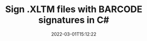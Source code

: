---
############################# Static ############################
layout: "auto-gen-signature"
date: 2022-03-01T15:12:22
draft: false
operation: SIGN
signaturetype: BARCODE
codetype: OPC
fileformat: XLTM
productName: .NET
otherformats: pdf doc docx docm dot dotm dotx odt ott rtf xls xlsx xlsm xlsb csv ods ots xltx xltm ppt pptx pps ppsx odp otp potx potm pptm ppsm png jpeg bmp gif tiff svg webp wmf
breadcrumb: Create  BARCODE signature on XLTM for C#

############################# Head ############################
head_title: "Adding BARCODE signatures in a XLTM file with C#"
head_description: "Put BARCODE Signature on XLTM file for .NET using a few lines of code. Use the GroupDocs Document Signature API to sign dozens file formats."

############################# Header ############################
title: "Sign .XLTM files with BARCODE signatures in C#"
description: "How to add BARCODE Signature with a few lines of .NET code"
bg_image: "https://cms.admin.containerize.com/templates/aspose/App_Themes/V3/images/bg/header1.png"
bg_overlay: false
button:
    enable: true

############################# SubMenu ############################
submenu:
    enable: true

    left:
        img_alt: "GroupDocs.Signature for .NET"
        image: "https://cms.admin.containerize.com/templates/groupdocs/images/product-logos/90x90-noborder/groupdocs-signature-net.png"
        product: "GroupDocs.Signature"
        platform: ".NET"



############################# About ############################
about:
    enable: true
    title: "About GroupDocs.Signature for .NET API"
    content: |
        [GroupDocs.Signature for .NET](https://products.groupdocs.com/signature/net/) is a advanced .NET API to electronically sign digital documents using various signature types such as text, image, barcode, QR-code, stamp, form-field and metadata. Users can load, edit, validate, save, remove, preview and search digital signatures within PDF, Microsoft Word, Excel worksheets, PowerPoint presentations, Adobe Photoshop, metafiles and image file formats, with additional support for customizing signature properties as needed.
    

overview:
    enable: true
    title: "Overview API"
    content: |
        Sign your XLTM files with BARCODE signatures using .NET easily. You can use just a couple of C# code lines in any platform of your choice like - Windows, Linux, macOS.
        You can put BARCODE on XLTM file in a very convenient way and for free. Besides that it is possible to sign XLTM files using advanced BARCODE options. 
        
        There are a lot of options features to sign XLTM which you may use for your purposes:

        * BARCODE position on the page can be set up as absolutely as relatively;;
        * One BARCODE signature may be placed on specified pages of multi-page documents;;
        * A lot of additional signature features like color, size, border etc. are available..
        
        There are also saving options for signed XLTM file:

        * after signing file might be saved with other supported format;
        * furthermore file can be encrypted with password or saved to memory stream.

        Signing XLTM files with BARCODE provides vast amount opportunities for users. Moreover there is no need for any additional software installed - like MS Office, Open Office, Adobe Acrobat Reader etc.


############################# Steps ############################
steps:
    enable: true
    title_left: "Steps to sign XLTM with BARCODE in C#"
    content_left: |
        [GroupDocs.Signature for .NET](https://products.groupdocs.com/signature/net/) provides ability to sign XLTM documents with BARCODE signatures quick and easily.
        
        * Create an instance of Signature class providing XLTM file supposed to signing as path or memory stream
        * Instantiate SignOptions class and set all demanded data.
        * Invoke the Signature.Sign passing output XLTM file or memory stream

    title_right: "System Requirements"
    content_right: |
        Documents signing with GroupDocs.Signature for .NET can be performed in just a few simple steps. Our APIs are supported on all major platforms and operating systems. Before executing the code below, make sure you have the following prerequisites installed on your system.

        * Operating systems: Microsoft Windows, Linux, MacOS
        * Development environments: Microsoft Visual Studio, Xamarin, MonoDevelop
        * Frameworks: .NET Framework, .NET Standard, .NET Core, Mono
        * Get the latest GroupDocs.Signature for .NET from [Nuget](https://www.nuget.org/packages/groupdocs.signature)
         
    code: |
        ```csharp    
        
        // Set up input XLTM file
        string filePath = "input.xltm";
        // Set up output file
        string outputFilePath = "output.xltm";

        // Instantiate Signature for input file
        using (GroupDocs.Signature.Signature signature = new GroupDocs.Signature.Signature(filePath))
        {
                // create barcode option with predefined barcode text
                BarcodeSignOptions options = new BarcodeSignOptions("JohnSmith")
                {
                    // setup Barcode encoding type
                    EncodeType = BarcodeTypes.OPC,

                    // set signature position
                    Left = 50,
                    Top = 50,
                    Width = 200,
                    Height = 50
                };

                // sign XLTM document
                SignResult result = signature.Sign(outputFilePath, options);
        }

        ```

demos:
    enable: true
    title: "Signing XLTM documents with BARCODE Live Demo"
    content: |
       Sign XLTM file with BARCODE signature right now by visiting the [GroupDocs.Signature App](https://products.groupdocs.app/signature/family) website. Free online demo waiting for you.

############################# More Formats ############################
more_formats:
    enable: true
    title: "Signing Other Document Formats with OPC BARCODE using C#"
    content: |
        .NET OPC BARCODE signatures management API for documents and images. Add OPC BARCODE signatures to some of the popular file formats as stated below.
    format: 
        # format loop
        - name: "Add e-Signatures to PDF"
          link: "/signature/net/SIGN/BARCODE/OPC-pdf/"
          description: "Adobe Portable Document Format"

        # format loop
        - name: "Add e-Signatures to DOC"
          link: "/signature/net/SIGN/BARCODE/OPC-doc/"
          description: "Microsoft Word Document"

        # format loop
        - name: "Add e-Signatures to DOCX"
          link: "/signature/net/SIGN/BARCODE/OPC-docx/"
          description: "Microsoft Word Open XML Document"

        # format loop
        - name: "Add e-Signatures to DOCM"
          link: "/signature/net/SIGN/BARCODE/OPC-docm/"
          description: "Microsoft Word Macro-Enabled Document"

        # format loop
        - name: "Add e-Signatures to DOT"
          link: "/signature/net/SIGN/BARCODE/OPC-dot/"
          description: "Microsoft Word Document Template"

        # format loop
        - name: "Add e-Signatures to DOTM"
          link: "/signature/net/SIGN/BARCODE/OPC-dotm/"
          description: "Microsoft Word Macro-Enabled Template"

        # format loop
        - name: "Add e-Signatures to DOTX"
          link: "/signature/net/SIGN/BARCODE/OPC-dotx/"
          description: "Word Open XML Document Template"

        # format loop
        - name: "Add e-Signatures to ODT"
          link: "/signature/net/SIGN/BARCODE/OPC-odt/"
          description: "Open Document Text"

        # format loop
        - name: "Add e-Signatures to OTT"
          link: "/signature/net/SIGN/BARCODE/OPC-ott/"
          description: "OpenDocument Text Template"

        # format loop
        - name: "Add e-Signatures to RTF"
          link: "/signature/net/SIGN/BARCODE/OPC-rtf/"
          description: "Rich text format"

        # format loop
        - name: "Add e-Signatures to XLS"
          link: "/signature/net/SIGN/BARCODE/OPC-xls/"
          description: "Microsoft Excel Binary File Format"

        # format loop
        - name: "Add e-Signatures to XLSX"
          link: "/signature/net/SIGN/BARCODE/OPC-xlsx/"
          description: "Microsoft Excel Open XML Spreadsheet"

        # format loop
        - name: "Add e-Signatures to XLSM"
          link: "/signature/net/SIGN/BARCODE/OPC-xlsm/"
          description: "Microsoft Excel Macro-Enabled Spreadsheet"

        # format loop
        - name: "Add e-Signatures to XLSB"
          link: "/signature/net/SIGN/BARCODE/OPC-xlsb/"
          description: "Microsoft Excel Binary Worksheet"

        # format loop
        - name: "Add e-Signatures to CSV"
          link: "/signature/net/SIGN/BARCODE/OPC-csv/"
          description: "Comma-separated values Worksheet"

        # format loop
        - name: "Add e-Signatures to ODS"
          link: "/signature/net/SIGN/BARCODE/OPC-ods/"
          description: "Open Document Spreadsheet"

        # format loop
        - name: "Add e-Signatures to OTS"
          link: "/signature/net/SIGN/BARCODE/OPC-ots/"
          description: "OpenDocument Spreadsheet Template"

        # format loop
        - name: "Add e-Signatures to XLTX"
          link: "/signature/net/SIGN/BARCODE/OPC-xltx/"
          description: "Microsoft Excel template"

        # format loop
        - name: "Add e-Signatures to XLTM"
          link: "/signature/net/SIGN/BARCODE/OPC-xltm/"
          description: "Microsoft Excel macro-enabled template"

        # format loop
        - name: "Add e-Signatures to PPT"
          link: "/signature/net/SIGN/BARCODE/OPC-ppt/"
          description: "PowerPoint Presentation"

        # format loop
        - name: "Add e-Signatures to PPTX"
          link: "/signature/net/SIGN/BARCODE/OPC-pptx/"
          description: "PowerPoint Open XML Presentation"

        # format loop
        - name: "Add e-Signatures to PPS"
          link: "/signature/net/SIGN/BARCODE/OPC-pps/"
          description: "Microsoft PowerPoint 97-2003 Slide Show"

        # format loop
        - name: "Add e-Signatures to PPSX"
          link: "/signature/net/SIGN/BARCODE/OPC-ppsx/"
          description: "PowerPoint Open XML Slide Show"                              

        # format loop
        - name: "Add e-Signatures to ODP"
          link: "/signature/net/SIGN/BARCODE/OPC-odp/"
          description: "OpenDocument Presentation"

        # format loop
        - name: "Add e-Signatures to OTP"
          link: "/signature/net/SIGN/BARCODE/OPC-otp/"
          description: "OpenDocument Presentation Template"

        # format loop
        - name: "Add e-Signatures to POTX"
          link: "/signature/net/SIGN/BARCODE/OPC-potx/"
          description: "PowerPoint template presentation" 

        # format loop
        - name: "Add e-Signatures to POTM"
          link: "/signature/net/SIGN/BARCODE/OPC-potm/"
          description: "PowerPoint template with support for Macros" 
          
        # format loop
        - name: "Add e-Signatures to PPTM"
          link: "/signature/net/SIGN/BARCODE/OPC-pptm/"
          description: "PowerPoint macro-enabled Presentation" 

        # format loop
        - name: "Add e-Signatures to PPSM"
          link: "/signature/net/SIGN/BARCODE/OPC-ppsm/"
          description: "PowerPoint Macro-enabled Slide Show" 

        # format loop
        - name: "Add e-Signatures to PNG"
          link: "/signature/net/SIGN/BARCODE/OPC-png/"
          description: "Portable Network Graphic"

        # format loop
        - name: "Add e-Signatures to JPG"
          link: "/signature/net/SIGN/BARCODE/OPC-jpg/"
          description: "JPEG Image"

        # format loop
        - name: "Add e-Signatures to BMP"
          link: "/signature/net/SIGN/BARCODE/OPC-bmp/"
          description: "Bitmap File Format"

        # format loop
        - name: "Add e-Signatures to GIF"
          link: "/signature/net/SIGN/BARCODE/OPC-gif/"
          description: "Graphics Interchange Format"

        # format loop
        - name: "Add e-Signatures to TIFF"
          link: "/signature/net/SIGN/BARCODE/OPC-tif/"
          description: "Tagged Image File Format"

        # format loop
        - name: "Add e-Signatures to SVG"
          link: "/signature/net/SIGN/BARCODE/OPC-svg/"
          description: "Scalable Vector Graphics"

        # format loop
        - name: "Add e-Signatures to WEBP"
          link: "/signature/net/SIGN/BARCODE/OPC-webp/"
          description: "WebP Image"

        # format loop
        - name: "Add e-Signatures to WMF"
          link: "/signature/net/SIGN/BARCODE/OPC-wmf/"
          description: "Windows Metafile"       
       
back_to_top:
    enable: true
---